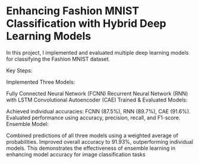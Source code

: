 # Enhancing Fashion MNIST Classification with Hybrid Deep Learning Models
In this project, I implemented and evaluated multiple deep learning models for classifying the Fashion MNIST dataset.

Key Steps:

Implemented Three Models:

Fully Connected Neural Network (FCNN)
Recurrent Neural Network (RNN) with LSTM
Convolutional Autoencoder (CAE)
Trained & Evaluated Models:

Achieved individual accuracies: FCNN (87.5%), RNN (89.7%), CAE (91.6%).
Evaluated performance using accuracy, precision, recall, and F1-score.
Ensemble Model:

Combined predictions of all three models using a weighted average of probabilities.
Improved overall accuracy to 91.93%, outperforming individual models.
This demonstrates the effectiveness of ensemble learning in enhancing model accuracy for image classification tasks
